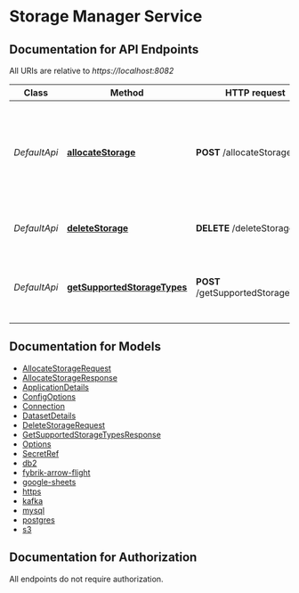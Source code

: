 # Storage Manager Service

<a name="documentation-for-api-endpoints"></a>
## Documentation for API Endpoints

All URIs are relative to *https://localhost:8082*

Class | Method | HTTP request | Description
------------ | ------------- | ------------- | -------------
*DefaultApi* | [**allocateStorage**](Apis/DefaultApi.md#allocatestorage) | **POST** /allocateStorage | This REST API allocates storage based on the storage account selected by Fybrik
*DefaultApi* | [**deleteStorage**](Apis/DefaultApi.md#deletestorage) | **DELETE** /deleteStorage | This REST API deletes allocated storage
*DefaultApi* | [**getSupportedStorageTypes**](Apis/DefaultApi.md#getsupportedstoragetypes) | **POST** /getSupportedStorageTypes | This REST API returns a list of supported storage types


<a name="documentation-for-models"></a>
## Documentation for Models

 - [AllocateStorageRequest](Models/AllocateStorageRequest.md)
 - [AllocateStorageResponse](Models/AllocateStorageResponse.md)
 - [ApplicationDetails](Models/ApplicationDetails.md)
 - [ConfigOptions](Models/ConfigOptions.md)
 - [Connection](Models/Connection.md)
 - [DatasetDetails](Models/DatasetDetails.md)
 - [DeleteStorageRequest](Models/DeleteStorageRequest.md)
 - [GetSupportedStorageTypesResponse](Models/GetSupportedStorageTypesResponse.md)
 - [Options](Models/Options.md)
 - [SecretRef](Models/SecretRef.md)
 - [db2](Models/db2.md)
 - [fybrik-arrow-flight](Models/fybrik-arrow-flight.md)
 - [google-sheets](Models/google-sheets.md)
 - [https](Models/https.md)
 - [kafka](Models/kafka.md)
 - [mysql](Models/mysql.md)
 - [postgres](Models/postgres.md)
 - [s3](Models/s3.md)


<a name="documentation-for-authorization"></a>
## Documentation for Authorization

All endpoints do not require authorization.
